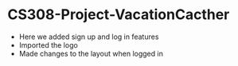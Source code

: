 # CS308-Project-VacationCacther

- Here we added sign up and log in features
- Imported the logo
- Made changes to the layout when logged in

